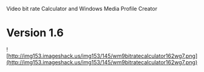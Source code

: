 Video bit rate Calculator and Windows Media Profile Creator

# Version 1.6 #
![http://img153.imageshack.us/img153/145/wm9bitratecalculator162wg7.png](http://img153.imageshack.us/img153/145/wm9bitratecalculator162wg7.png)